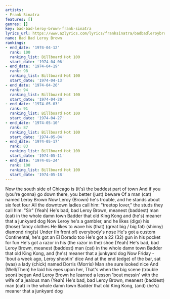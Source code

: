```yaml
---
artists:
- Frank Sinatra
features: []
genres: []
key: bad-bad-leroy-brown-frank-sinatra
lyrics_url: https://www.azlyrics.com/lyrics/franksinatra/badbadleroybrown.html
name: Bad Bad Leroy Brown
rankings:
- end_date: '1974-04-12'
  rank: 100
  ranking_list: Billboard Hot 100
  start_date: '1974-04-06'
- end_date: '1974-04-19'
  rank: 98
  ranking_list: Billboard Hot 100
  start_date: '1974-04-13'
- end_date: '1974-04-26'
  rank: 94
  ranking_list: Billboard Hot 100
  start_date: '1974-04-20'
- end_date: '1974-05-03'
  rank: 91
  ranking_list: Billboard Hot 100
  start_date: '1974-04-27'
- end_date: '1974-05-10'
  rank: 87
  ranking_list: Billboard Hot 100
  start_date: '1974-05-04'
- end_date: '1974-05-17'
  rank: 83
  ranking_list: Billboard Hot 100
  start_date: '1974-05-11'
- end_date: '1974-05-24'
  rank: 100
  ranking_list: Billboard Hot 100
  start_date: '1974-05-18'
---
```


Now the south side of Chicago is (it's) the baddest part of town
And if you (you're gonna) go down there, you better (just) beware
Of a man (cat) named Leroy Brown
Now Leroy (Brown) he's trouble, and he stands about six feet four
All the downtown ladies call him: "treetop lover," the studs they call him: "Sir"
(Yeah) He's bad, bad Leroy Brown, meanest (baddest) man (cat) in the whole damn town
Badder that old King Kong and (he's) meaner that a junkyard dog
Now Leroy he's a gambler, and he likes (digs) his (those) fancy clothes
He likes to wave his (that) (great big / big fat) (shinny) diamond ring(s)
Under (In front of) everybody's nose
He's got a custom Continental, he's got an El Dorado too
He's got a 22 (32) gun in his pocket for fun
He's got a razor in his (the razor in the) shoe
(Yeah) He's bad, bad Leroy Brown, meanest (baddest) man (cat) in the whole damn town
Badder that old King Kong, and (he's) meaner that a junkyard dog
Now Friday - 'bout a week ago, Leroy shootin' dice
And at the end (edge) of the bar, sat (was) a lady (chick) named Dorris (Morris)
Man she sure looked nice
And (Well/Then) he laid his eyes upon her,
That's when the big scene (trouble soon) began
And Leroy Brown he learned a lesson 'bout messin' with the wife of a jealous man
(Yeah) He's bad, bad Leroy Brown, meanest (baddest) man (cat) in the whole damn town
Badder that old King Kong, (and) (he's) meaner that a junkyard dog



